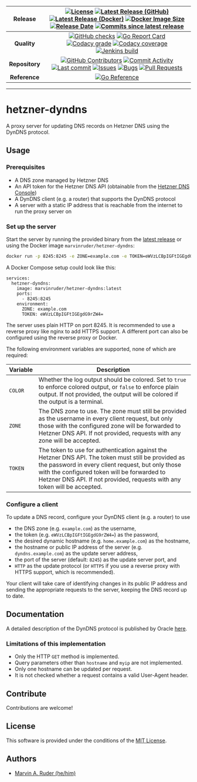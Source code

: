 | **Release** | [![License](https://img.shields.io/github/license/marvinruder/hetzner-dyndns?label=License&style=flat-square)](/LICENSE) [![Latest Release (GitHub)](https://img.shields.io/github/v/release/marvinruder/hetzner-dyndns?label=Latest%20Release&logo=github&sort=semver&style=flat-square)](https://github.com/marvinruder/hetzner-dyndns/releases/latest) [![Latest Release (Docker)](https://img.shields.io/docker/v/marvinruder/hetzner-dyndns?label=Latest%20Release&logo=docker&sort=semver&style=flat-square)](https://hub.docker.com/r/marvinruder/hetzner-dyndns/tags) [![Docker Image Size](https://img.shields.io/docker/image-size/marvinruder/hetzner-dyndns?label=Docker%20Image%20Size&logo=docker&sort=semver&style=flat-square)](https://hub.docker.com/r/marvinruder/hetzner-dyndns/tags) [![Release Date](https://img.shields.io/github/release-date/marvinruder/hetzner-dyndns?label=Release%20Date&logo=github&style=flat-square)](https://github.com/marvinruder/hetzner-dyndns/releases/latest) [![Commits since latest release](https://img.shields.io/github/commits-since/marvinruder/hetzner-dyndns/latest?logo=github&sort=semver&style=flat-square)](https://github.com/marvinruder/hetzner-dyndns/commits) |
:-:|:-:
| **Quality** | [![GitHub checks](https://img.shields.io/github/checks-status/marvinruder/hetzner-dyndns/main?logo=github&label=Checks&style=flat-square)](https://github.com/marvinruder/rating-tracker/actions) [![Go Report Card](https://goreportcard.com/badge/github.com/marvinruder/hetzner-dyndns?style=flat-square)](https://goreportcard.com/report/github.com/marvinruder/hetzner-dyndns) [![Codacy grade](https://img.shields.io/codacy/grade/c149903c470e4d798cb712a16dc52f9b?label=Code%20Quality&logo=codacy&style=flat-square)](https://app.codacy.com/gh/marvinruder/hetzner-dyndns/dashboard) [![Codacy coverage](https://img.shields.io/codacy/coverage/c149903c470e4d798cb712a16dc52f9b?logo=codacy&label=Coverage&style=flat-square)](https://app.codacy.com/gh/marvinruder/hetzner-dyndns/coverage/dashboard) [![Jenkins build](https://jenkins.mruder.dev/buildStatus/icon?job=hetzner-dyndns-multibranch%2Fmain&subject=Build&style=flat-square)](https://jenkins.internal.mruder.dev/job/hetzner-dyndns-multibranch) <!-- ![Snyk Vulnerabilities](https://img.shields.io/snyk/vulnerabilities/github/marvinruder/hetzner-dyndns?label=Vulnerabilities&style=flat-square) --> |
| **Repository** | [![GitHub Contributors](https://img.shields.io/github/contributors/marvinruder/hetzner-dyndns?label=Contributors&logo=github&style=flat-square)](https://github.com/marvinruder/hetzner-dyndns/graphs/contributors) [![Commit Activity](https://img.shields.io/github/commit-activity/m/marvinruder/hetzner-dyndns?label=Commit%20Activity&logo=github&style=flat-square)](https://github.com/marvinruder/hetzner-dyndns/graphs/commit-activity) [![Last commit](https://img.shields.io/github/last-commit/marvinruder/hetzner-dyndns?label=Last%20Commit&logo=github&style=flat-square)](https://github.com/marvinruder/hetzner-dyndns/commits/main) [![Issues](https://img.shields.io/github/issues/marvinruder/hetzner-dyndns?label=Issues&logo=github&style=flat-square)](https://github.com/marvinruder/hetzner-dyndns/issues) [![Bugs](https://img.shields.io/github/issues/marvinruder/hetzner-dyndns/bug?label=Bug%20Issues&logo=openbugbounty&logoColor=red&style=flat-square)](https://github.com/marvinruder/hetzner-dyndns/issues?q=is%3Aopen+is%3Aissue+label%3Abug) [![Pull Requests](https://img.shields.io/github/issues-pr/marvinruder/hetzner-dyndns?label=Pull%20Requests&logo=github&style=flat-square)](https://github.com/marvinruder/hetzner-dyndns/pulls) |
| **Reference** | [![Go Reference](https://pkg.go.dev/badge/github.com/marvinruder/hetzner-dyndns.svg)](https://pkg.go.dev/github.com/marvinruder/hetzner-dyndns) |

---

# hetzner-dyndns

A proxy server for updating DNS records on Hetzner DNS using the DynDNS protocol.

## Usage

### Prerequisites

*   A DNS zone managed by Hetzner DNS
*   An API token for the Hetzner DNS API (obtainable from the [Hetzner DNS Console](https://dns.hetzner.com/settings/api-token))
*   A DynDNS client (e.g. a router) that supports the DynDNS protocol
*   A server with a static IP address that is reachable from the internet to run the proxy server on

### Set up the server

Start the server by running the provided binary from the [latest release](https://github.com/marvinruder/hetzner-dyndns/releases/latest) or using the Docker image `marvinruder/hetzner-dyndns`:

```bash
docker run -p 8245:8245 -e ZONE=example.com -e TOKEN=eWVzLCBpIGFtIGEgdG9rZW4= marvinruder/hetzner-dyndns:latest
```

A Docker Compose setup could look like this:

```
services:
  hetzner-dyndns:
    image: marvinruder/hetzner-dyndns:latest
    ports:
      - 8245:8245
    environment:
      ZONE: example.com
      TOKEN: eWVzLCBpIGFtIGEgdG9rZW4=
```

The server uses plain HTTP on port 8245. It is recommended to use a reverse proxy like nginx to add HTTPS support. A different port can also be configured using the reverse proxy or Docker.

The following environment variables are supported, none of which are required:

| Variable | Description |
| --- | --- |
| `COLOR` | Whether the log output should be colored. Set to `true` to enforce colored output, or `false` to enforce plain output. If not provided, the output will be colored if the output is a terminal. |
| `ZONE` | The DNS zone to use. The zone must still be provided as the username in every client request, but only those with the configured zone will be forwarded to Hetzner DNS API. If not provided, requests with any zone will be accepted. |
| `TOKEN` | The token to use for authentication against the Hetzner DNS API. The token must still be provided as the password in every client request, but only those with the configured token will be forwarded to Hetzner DNS API. If not provided, requests with any token will be accepted. |

### Configure a client

To update a DNS record, configure your DynDNS client (e.g. a router) to use

*   the DNS zone (e.g. `example.com`) as the username,
*   the token (e.g. `eWVzLCBpIGFtIGEgdG9rZW4=`) as the password,
*   the desired dynamic hostname (e.g. `home.example.com`) as the hostname,
*   the hostname or public IP address of the server (e.g. `dyndns.example.com`) as the update server address,
*   the port of the server (default: `8245`) as the update server port, and
*   `HTTP` as the update protocol (or `HTTPS` if you use a reverse proxy with HTTPS support, which is recommended).

Your client will take care of identifying changes in its public IP address and sending the appropriate requests to the server, keeping the DNS record up to date.

## Documentation

A detailed description of the DynDNS protocol is published by Oracle [here](https://help.dyn.com/remote-access-api/).

### Limitations of this implementation

*   Only the HTTP `GET` method is implemented.
*   Query parameters other than `hostname` and `myip` are not implemented.
*   Only one hostname can be updated per request.
*   It is not checked whether a request contains a valid User-Agent header.

## Contribute

Contributions are welcome!

## License

This software is provided under the conditions of the [MIT License](/LICENSE).

## Authors

-   [Marvin A. Ruder (he/him)](https://github.com/marvinruder)
